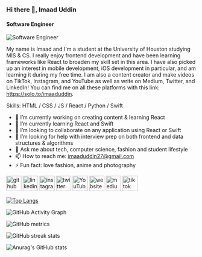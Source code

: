 ### Hi there 👋, Imaad Uddin 
#### Software Engineer 
![Software Engineer ](https://media-exp1.licdn.com/dms/image/C5616AQGP8JbkrFp6wA/profile-displaybackgroundimage-shrink_200_800/0/1646773372099?e=1652918400&v=beta&t=R83xn5q-a_j6l066iqQwzzL6A2fIozAG8flIv_FetV8)

My name is Imaad and I'm a student at the University of Houston studying MIS & CS. I really enjoy frontend development and have been learning frameworks like React to broaden my skill set in this area. I have also picked up an interest in mobile development, iOS development in particular, and am learning it during my free time. I am also a content creator and make videos on TikTok, Instagram, and YouTube as well as write on Medium, Twitter, and LinkedIn! You can find me on all these platforms with this link: https://solo.to/imaaduddin.

Skills: HTML / CSS / JS / React / Python / Swift

- 🔭 I’m currently working on creating content & learning React 
- 🌱 I’m currently learning React and Swift 
- 👯 I’m looking to collaborate on any application using React or Swift 
- 🤔 I’m looking for help with interview prep on both frontend and data structures & algorithms 
- 💬 Ask me about tech, computer science, fashion and student lifestyle 
- 📫 How to reach me: imaaduddin27@gmail.com 
- ⚡ Fun fact: love fashion, anime and photography  


[<img src='https://cdn.jsdelivr.net/npm/simple-icons@3.0.1/icons/github.svg' alt='github' height='40'>](https://github.com/imaaduddin)  [<img src='https://cdn.jsdelivr.net/npm/simple-icons@3.0.1/icons/linkedin.svg' alt='linkedin' height='40'>](https://www.linkedin.com/in/imaaduddin/)  [<img src='https://cdn.jsdelivr.net/npm/simple-icons@3.0.1/icons/instagram.svg' alt='instagram' height='40'>](https://www.instagram.com/imaaduuddin/)  [<img src='https://cdn.jsdelivr.net/npm/simple-icons@3.0.1/icons/twitter.svg' alt='twitter' height='40'>](https://twitter.com/imaaduddinn)  [<img src='https://cdn.jsdelivr.net/npm/simple-icons@3.0.1/icons/youtube.svg' alt='YouTube' height='40'>](https://www.youtube.com/channel/UCirbdILw6QdOfzQ9KuOPiiw)  [<img src='https://cdn.jsdelivr.net/npm/simple-icons@3.0.1/icons/icloud.svg' alt='website' height='40'>](https://solo.to/imaaduddin)  [<img src='https://cdn.jsdelivr.net/npm/simple-icons@3.0.1/icons/medium.svg' alt='medium' height='40'>](https://imaaduddinn.medium.com/)  [<img src='https://cdn.jsdelivr.net/npm/simple-icons@3.0.1/icons/tiktok.svg' alt='tiktok' height='40'>](https://www.tiktok.com/@imaaduddinn)  

[![Top Langs](https://github-readme-stats.vercel.app/api/top-langs/?username=imaaduddin)](https://github.com/anuraghazra/github-readme-stats)

![GitHub Activity Graph](https://activity-graph.herokuapp.com/graph?username=imaaduddin)  

![GitHub metrics](https://metrics.lecoq.io/imaaduddin)  

![GitHub streak stats](https://github-readme-streak-stats.herokuapp.com/?user=imaaduddin)  

![Anurag's GitHub stats](https://github-readme-stats.vercel.app/api?username=imaaduddin&theme=dark&show_icons=true)
